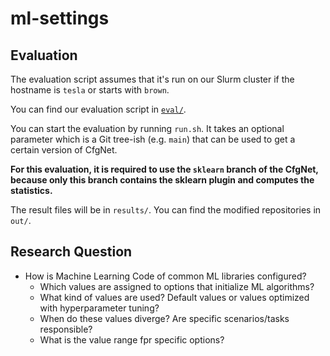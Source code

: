 # ml-settings

## Evaluation

The evaluation script assumes that it's run on our Slurm cluster if the hostname is `tesla` or starts with `brown`.

You can find our evaluation script in [`eval/`](eval).

You can start the evaluation by running `run.sh`.
It takes an optional parameter which is a Git tree-ish (e.g. `main`) that can be used to get a certain version of CfgNet.

**For this evaluation, it is required to use the `sklearn` branch of the CfgNet, because only this branch contains the sklearn plugin and computes the statistics.**

The result files will be in `results/`.
You can find the modified repositories in `out/`.


## Research Question
- How is Machine Learning Code of common ML libraries configured?
    - Which values are assigned to options that initialize ML algorithms?
    - What kind of values are used? Default values or values optimized with hyperparameter tuning?
    - When do these values diverge? Are specific scenarios/tasks responsible?
    - What is the value range fpr specific options?